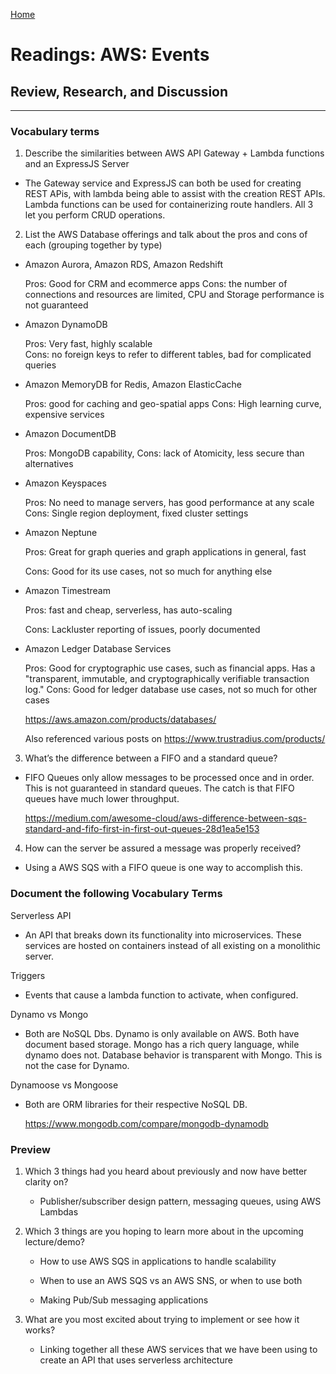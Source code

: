 [Home](README.md)
 
# Readings: AWS: Events
 
## Review, Research, and Discussion
 
---------------

### Vocabulary terms

1) Describe the similarities between AWS API Gateway + Lambda functions and an ExpressJS Server

  * The Gateway service and ExpressJS can both be used for creating REST APis, with lambda being able to assist with the creation REST APIs. Lambda functions can be used for containerizing route handlers. All 3 let you perform CRUD operations.
  
2) List the AWS Database offerings and talk about the pros and cons of each (grouping together by type)

  * Amazon Aurora, Amazon RDS, Amazon Redshift
  
    Pros: Good for CRM and ecommerce apps 
    Cons: the number of connections and resources are limited, CPU and Storage performance is not guaranteed

  * Amazon DynamoDB

    Pros: Very fast, highly scalable  
    Cons: no foreign keys to refer to different tables, bad for complicated queries

  * Amazon MemoryDB for Redis, Amazon ElasticCache

    Pros: good for caching and geo-spatial apps
    Cons: High learning curve, expensive services

  * Amazon DocumentDB

    Pros: MongoDB capability, 
    Cons: lack of Atomicity, less secure than alternatives

  * Amazon Keyspaces

    Pros: No need to manage servers, has good performance at any scale
    Cons: Single region deployment, fixed cluster settings

  * Amazon Neptune

    Pros: Great for graph queries and graph applications in general, fast
    
    Cons: Good for its use cases, not so much for anything else

  * Amazon Timestream

    Pros: fast and cheap, serverless, has auto-scaling 
    
    Cons: Lackluster reporting of issues, poorly documented

  * Amazon Ledger Database Services

    Pros: Good for cryptographic use cases, such as financial apps. Has a "transparent, immutable, and cryptographically verifiable transaction log."
    Cons: Good for ledger database use cases, not so much for other cases

    https://aws.amazon.com/products/databases/

    Also referenced various posts on https://www.trustradius.com/products/

3) What’s the difference between a FIFO and a standard queue?

  * FIFO Queues only allow messages to be processed once and in order. This is not guaranteed in standard queues. The catch is that FIFO queues have much lower throughput.
  
    https://medium.com/awesome-cloud/aws-difference-between-sqs-standard-and-fifo-first-in-first-out-queues-28d1ea5e153

4) How can the server be assured a message was properly received?

  * Using a AWS SQS with a FIFO queue is one way to accomplish this.

### Document the following Vocabulary Terms

Serverless API

  * An API that breaks down its functionality into microservices. These services are hosted on containers instead of all existing on a monolithic server.

Triggers

  * Events that cause a lambda function to activate, when configured.

Dynamo vs Mongo

  * Both are NoSQL Dbs. Dynamo is only available on AWS. Both have document based storage. Mongo has a rich query language, while dynamo does not. Database behavior is transparent with Mongo. This is not the case for Dynamo.

Dynamoose vs Mongoose

  * Both are ORM libraries for their respective NoSQL DB.

    https://www.mongodb.com/compare/mongodb-dynamodb

### Preview

1) Which 3 things had you heard about previously and now have better clarity on?
  
    * Publisher/subscriber design pattern, messaging queues, using AWS Lambdas

2) Which 3 things are you hoping to learn more about in the upcoming lecture/demo?

    * How to use AWS SQS in applications to handle scalability

    * When to use  an AWS SQS vs an AWS SNS, or when to use both

    * Making Pub/Sub messaging applications

3) What are you most excited about trying to implement or see how it works?

    * Linking together all these AWS services that we have been using to create an API that uses serverless architecture
